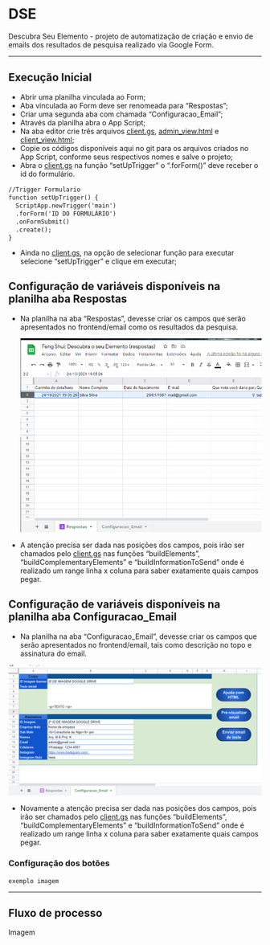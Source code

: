 # DSE

Descubra Seu Elemento - projeto de automatização de criação e envio de emails dos resultados de pesquisa realizado via Google Form.

----------------
## Execução Inicial

- Abrir uma planilha vinculada ao Form; 
- Aba vinculada ao Form deve ser renomeada para “Respostas”;
- Criar uma segunda aba com chamada “Configuracao_Email”;
- Através da planilha abra o App Script;
- Na aba editor crie três arquivos [client.gs], [admin_view.html] e [client_view.html];
- Copie os códigos disponíveis aqui no git para os arquivos criados no App Script, conforme seus respectivos nomes e salve o projeto;  
- Abra o [client.gs]  na função “setUpTrigger” o “.forForm()” deve receber o id do formulário.

~~~JS
//Trigger Formulario
function setUpTrigger() {
  ScriptApp.newTrigger('main')
  .forForm('ID DO FORMULÁRIO')
  .onFormSubmit()
  .create();
} 
~~~

- Ainda no [client.gs], na opção de selecionar função para executar selecione  “setUpTrigger” e clique em executar;

## Configuração de variáveis disponíveis na planilha aba Respostas

- Na planilha na aba “Respostas”, devesse criar os campos que serão apresentados no frontend/email como os resultados da pesquisa.

  ![Aba Resposta](images\img_aba_respostas.PNG) 

- A atenção precisa ser dada nas posições dos campos, pois irão ser chamados pelo  [client.gs] nas funções “buildElements”, “buildComplementaryElements” e “buildInformationToSend” onde é realizado um range linha x coluna para saber exatamente quais campos pegar. 

## Configuração de variáveis disponíveis na planilha aba Configuracao_Email

- Na planilha na aba “Configuracao_Email”, devesse criar os campos que serão apresentados no frontend/email, tais como descrição no topo e assinatura do email.

![Aba Configuração Email](images\img_aba_configuracao_email.PNG) 

- Novamente a atenção precisa ser dada nas posições dos campos, pois irão ser chamados pelo  [client.gs] nas funções “buildElements”, “buildComplementaryElements” e “buildInformationToSend” onde é realizado um range linha x coluna para saber exatamente quais campos pegar. 
### Configuração dos botões 
	exemplo imagem
------------------
## Fluxo de processo

Imagem


[client.gs]: https://github.com/HidaiSilva/DSE/blob/main/gs/client.gs

[client_view.html]: https://github.com/HidaiSilva/DSE/blob/main/view/client_view.html

[admin_view.html]: https://github.com/HidaiSilva/DSE/blob/main/view/admin_view.html

